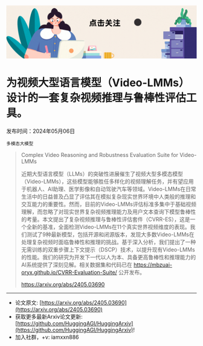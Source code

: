 ![](https://raw.githubusercontent.com/HuggingAGI/HuggingArxiv/main/imgs/follow2.gif)
# 为视频大型语言模型（Video-LMMs）设计的一套复杂视频推理与鲁棒性评估工具。
发布时间：2024年05月06日

`多模态大模型`
> Complex Video Reasoning and Robustness Evaluation Suite for Video-LMMs
>
> 近期大型语言模型（LLMs）的突破性进展催生了视频大型多模态模型（Video-LMMs），这些模型能够胜任多样化的视频理解任务，并有望应用于机器人、AI助理、医学影像和自动驾驶汽车等领域。Video-LMMs在日常生活中的日益普及凸显了评估其在模拟复杂现实世界环境中人类般的推理和交互能力的重要性。然而，目前的Video-LMMs评估标准多集中于基础视频理解，而忽略了对现实世界复杂视频推理能力及用户文本查询下模型鲁棒性的考量。本文提出了复杂视频推理与鲁棒性评估套件（CVRR-ES），这是一个全新的基准，全面检测Video-LMMs在11个真实世界视频维度的表现。我们测试了9种最新模型，包括开源和闭源版本，发现大多数Video-LMMs在处理复杂视频时面临鲁棒性和推理的挑战。基于深入分析，我们提出了一种无需训练的双重步骤上下文提示（DSCP）技术，以提升现有Video-LMMs的性能。我们的研究为开发下一代以人为本、具备更高鲁棒性和推理能力的AI系统提供了深刻见解。相关数据集和代码已在 https://mbzuai-oryx.github.io/CVRR-Evaluation-Suite/ 公开发布。
>
> https://arxiv.org/abs/2405.03690


<hr />

- 论文原文: [https://arxiv.org/abs/2405.03690](https://arxiv.org/abs/2405.03690)
- 获取更多最新Arxiv论文更新: [https://github.com/HuggingAGI/HuggingArxiv](https://github.com/HuggingAGI/HuggingArxiv)!
- 加入社群，+v: iamxxn886